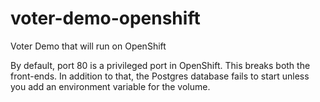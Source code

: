 # voter-demo-openshift
 Voter Demo that will run on OpenShift

By default, port 80 is a privileged port in OpenShift. This breaks both the front-ends. In addition to that, the Postgres database fails to start unless you add an environment variable for the volume.